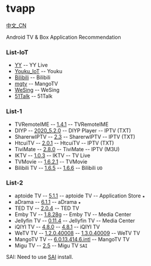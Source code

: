 # tvapp

[中文_CN](https://gitee.com/hhoyinn/tvapp/blob/master/README.md)

Android TV & Box Application Recommendation

### List-IoT
- [YY](https://gitee.com/hhoyinn/tvapp/raw/master/iot/yy.apk) -- YY Live
- [Youku_IoT](https://gitee.com/hhoyinn/tvapp/raw/master/iot/youku_iot.apk) -- Youku
- [Bilibili](https://gitee.com/hhoyinn/tvapp/raw/master/iot/bilibili.apk) -- Bilibili
- [mgtv](https://gitee.com/hhoyinn/tvapp/raw/master/iot/mgtv.apk) -- MangoTV
- [WeSing](https://gitee.com/hhoyinn/tvapp/raw/master/iot/wesing.apk) -- WeSing
- [51Talk](https://gitee.com/hhoyinn/tvapp/raw/master/iot/51talk.apk) -- 51Talk

### List-1
- TVRemoteIME -- [1.4.1](https://gitee.com/hhoyinn/tvapp/raw/master/list1/tvremoteime_1.4.1.apk) -- TVRemoteIME
- DIYP -- [2020_5.2.0](https://gitee.com/hhoyinn/tvapp/raw/master/list1/diyp2020_5.2.0.apk) -- DIYP Player -- IPTV (TXT)
- SharerwIPTV -- [2.3](https://gitee.com/hhoyinn/tvapp/raw/master/list1/sharerwiptv_2.3.apk) -- SharerwIPTV -- IPTV (TXT)
- HtcuiTV -- [2.0.1](https://gitee.com/hhoyinn/tvapp/raw/master/list1/htcuitv_2.0.1.apk) -- HtcuiTV -- IPTV (TXT)
- TiviMate -- [2.8.0](https://gitee.com/hhoyinn/tvapp/raw/master/list1/tivimate_2.8.0.apk) -- TiviMate -- IPTV (M3U)
- IKTV -- [1.0.3](https://gitee.com/hhoyinn/tvapp/raw/master/list1/iktv_1.0.3.apk) -- IKTV -- TV Live
- TVMovie -- [1.6.2.1](https://gitee.com/hhoyinn/tvapp/raw/master/list1/tvmovie_1.6.2.1.apk) -- TVMovie
- Bilibili TV -- [1.6.5](https://gitee.com/hhoyinn/tvapp/raw/master/list1/bilibilitv_1.6.5.apk) -- [1.6.6](https://gitee.com/hhoyinn/tvapp/raw/master/list1/bilibilitv_1.6.6.apk) -- Bilibili `UO` 

### List-2
- aptoide TV -- [5.1.1](https://gitee.com/hhoyinn/tvapp/raw/master/list2/aptoidetv_5.1.1.apk) -- aptoide TV -- Application Store `★` 
- aDrama -- [6.1.1](https://gitee.com/hhoyinn/tvapp/raw/master/list2/adrama_6.1.1.apk) -- aDrama `★` 
- TED TV -- [2.0.4](https://gitee.com/hhoyinn/tvapp/raw/master/list2/ted_tv_2.0.4.apk) -- TED TV
- Emby TV -- [1.8.28g](https://gitee.com/hhoyinn/tvapp/raw/master/list2/emby_tv_1.8.28g.apk) -- Emby TV -- Media Center
- Jellyfin TV -- [0.11.4](https://gitee.com/hhoyinn/tvapp/raw/master/list2/jellyfin_tv_0.11.4.apk) -- Jellyfin TV -- Media Center
- iQIYI TV -- [4.8.0](https://gitee.com/hhoyinn/tvapp/raw/master/list2/iqiyi_tv_4.8.0.apk) -- [4.8.1](https://gitee.com/hhoyinn/tvapp/raw/master/list2/iqiyi_tv_4.8.1.apk) -- iQIYI TV
- WeTV TV -- [1.2.0.40008](https://gitee.com/hhoyinn/tvapp/raw/master/list2/wetv_tv_1.2.0.40008.apk) -- [1.3.0.40009](https://gitee.com/hhoyinn/tvapp/raw/master/list2/wetv_tv_1.3.0.40009.apk) -- WeTV TV
- MangoTV TV -- [6.0.13.414.6.intl](https://gitee.com/hhoyinn/tvapp/raw/master/list2/mgtv_tv_6.0.13.414.6.intl.apk) -- MangoTV TV
- Migu TV -- [2.5](https://gitee.com/hhoyinn/tvapp/raw/master/list2/migu_tv_2.5.zip) -- Migu TV `SAI` 


SAI: Need to use [SAI](https://gitee.com/hhoyinn/tvapp/raw/master/sai_2.10_10_26_2019.apk) install.
